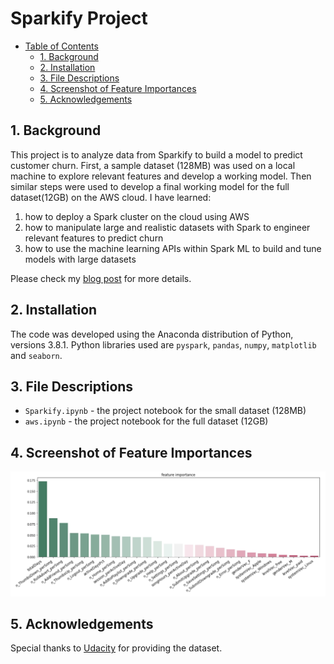 # Sparkify Project
- [Table of Contents](#Table_of_Contents)
  - [1. Background](#1-background)
  - [2. Installation](#2-installation)
  - [3. File Descriptions](#3-file-descriptions)
  - [4. Screenshot of Feature Importances](#4-screenshots-of-feature-importances)
  - [5. Acknowledgements](#5-acknowledgements)

## 1. Background
This project is to analyze data from Sparkify to build a model to predict customer churn. First, a sample dataset (128MB) was used on a local machine to explore relevant features and develop a working model. Then similar steps were used to develop a final working model for the full dataset(12GB) on the AWS cloud. I have learned:
1. how to deploy a Spark cluster on the cloud using AWS
2. how to manipulate large and realistic datasets with Spark to engineer relevant features to predict churn
3. how to use the machine learning APIs within Spark ML to build and tune models with large datasets

Please check my [blog post](https://medium.com/@ustcdj/sparkify-udacity-data-science-capstone-project-b273b4ab1c8d) for more details.


## 2. Installation
The code was developed using the Anaconda distribution of Python, versions 3.8.1. Python libraries used are `pyspark`, `pandas`, `numpy`, `matplotlib` and `seaborn`.


## 3. File Descriptions
* `Sparkify.ipynb` - the project notebook for the small dataset (128MB)
* `aws.ipynb` - the project notebook for the full dataset (12GB)


## 4. Screenshot of Feature Importances
<img src="gbt_fi.jpg" width=800>


## 5. Acknowledgements
Special thanks to [Udacity](https://www.udacity.com/) for providing the dataset.
